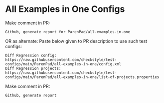 # All Examples in One Configs
Make comment in PR:
```
Github, generate report for ParenPad/all-examples-in-one
```
OR as alternate:
Paste below given to PR description to use such test configs:
```
Diff Regression config: https://raw.githubusercontent.com/checkstyle/test-configs/main/ParenPad/all-examples-in-one/config.xml
Diff Regression projects: https://raw.githubusercontent.com/checkstyle/test-configs/main/ParenPad/all-examples-in-one/list-of-projects.properties
```
Make comment in PR:
```
Github, generate report
```
